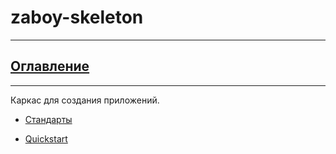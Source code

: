 # zaboy-skeleton

---
## [Оглавление](https://github.com/avz-cmf/Server-Drakon/blob/master/Table%20of%20contents.md)

---

Каркас для создания приложений. 

* [Стандарты](docs/Standarts.md)

* [Quickstart](https://github.com/avz-cmf/saas/blob/master/docs/Quickstart.md)
